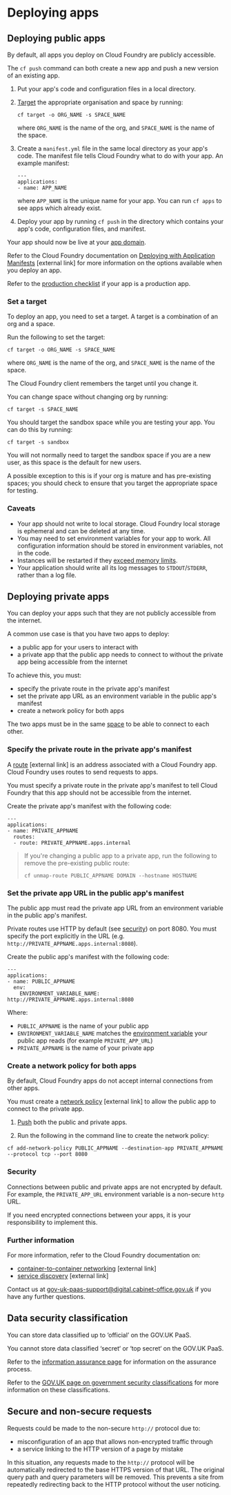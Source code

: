 # Deploying apps

## Deploying public apps

By default, all apps you deploy on Cloud Foundry are publicly accessible.

The `cf push` command can both create a new app and push a new version of an existing app.

1. Put your app's code and configuration files in a local directory.

1. [Target](deploying_apps.html#set-a-target) the appropriate organisation and space by running:

    ```
    cf target -o ORG_NAME -s SPACE_NAME
    ```
    
    where `ORG_NAME` is the name of the org, and `SPACE_NAME` is the name of the space.

1. Create a `manifest.yml` file in the same local directory as your app's code. The manifest file tells Cloud Foundry what to do with your app. An example manifest:

    ```
    ---
    applications:
    - name: APP_NAME
    ```

    where `APP_NAME` is the unique name for your app. You can run `cf apps` to see apps which already exist.

1. Deploy your app by running `cf push` in the directory which contains your app's code, configuration files, and manifest.

Your app should now be live at your [app domain](/orgs_spaces_users.html#regions).

Refer to the Cloud Foundry documentation on [Deploying with Application Manifests](http://docs.cloudfoundry.org/devguide/deploy-apps/manifest.html) [external link] for more information on the options available when you deploy an app.

Refer to the [production checklist](deploying_apps.html#production-checklist) if your app is a production app.

### Set a target

To deploy an app, you need to set a target. A target is a combination of an org and a space.

Run the following to set the target:

```
cf target -o ORG_NAME -s SPACE_NAME
```

where `ORG_NAME` is the name of the org, and `SPACE_NAME` is the name of the space.

The Cloud Foundry client remembers the target until you change it.

You can change space without changing org by running:

```
cf target -s SPACE_NAME
```

You should target the sandbox space while you are testing your app. You can do this by running:

```
cf target -s sandbox
```

You will not normally need to target the sandbox space if you are a new user, as this space is the default for new users.

A possible exception to this is if your org is mature and has pre-existing spaces; you should check to ensure that you target the appropriate space for testing.

### Caveats
* Your app should not write to local storage. Cloud Foundry local storage is ephemeral and can be deleted at any time.
* You may need to set environment variables for your app to work. All configuration information should be stored in environment variables, not in the code.
* Instances will be restarted if they [exceed memory limits](managing_apps.html#quotas).
* Your application should write all its log messages to `STDOUT`/`STDERR`, rather than a log file.

## Deploying private apps

You can deploy your apps such that they are not publicly accessible from the internet.

A common use case is that you have two apps to deploy:

- a public app for your users to interact with
- a private app that the public app needs to connect to without the private app being accessible from the internet

To achieve this, you must:

- specify the private route in the private app's manifest
- set the private app URL as an environment variable in the public app's manifest
- create a network policy for both apps

The two apps must be in the same [space](/orgs_spaces_users.html#spaces) to be able to connect to each other.

### Specify the private route in the private app's manifest

A [route](https://docs.cloudfoundry.org/devguide/deploy-apps/routes-domains.html#routes) [external link] is an address associated with a Cloud Foundry app. Cloud Foundry uses routes to send requests to apps.

You must specify a private route in the private app's manifest to tell Cloud Foundry that this app should not be accessible from the internet.

Create the private app's manifest with the following code:

```
---
applications:
- name: PRIVATE_APPNAME
  routes:
  - route: PRIVATE_APPNAME.apps.internal
```

> If you're changing a public app to a private app, run the following to remove the pre-existing public route:
>
> ```
> cf unmap-route PUBLIC_APPNAME DOMAIN --hostname HOSTNAME
> ```

### Set the private app URL in the public app's manifest

The public app must read the private app URL from an environment variable in the public app's manifest.

Private routes use HTTP by default (see [security](#security)) on port 8080. You must specify the port explicitly in the URL (e.g. `http://PRIVATE_APPNAME.apps.internal:8080`).

Create the public app's manifest with the following code:

```
---
applications:
- name: PUBLIC_APPNAME
  env:
    ENVIRONMENT_VARIABLE_NAME: http://PRIVATE_APPNAME.apps.internal:8080
```

Where:

* `PUBLIC_APPNAME` is the name of your public app
* `ENVIRONMENT_VARIABLE_NAME` matches the [environment variable](#environment-variables) your public app reads (for example `PRIVATE_APP_URL`)
* `PRIVATE_APPNAME` is the name of your private app

### Create a network policy for both apps

By default, Cloud Foundry apps do not accept internal connections from other apps.

You must create a [network policy](https://docs.cloudfoundry.org/devguide/deploy-apps/cf-networking.html#create-policies) [external link] to allow the public app to connect to the private app. 

1. [Push](/deploying_apps.html#deploying-public-apps) both the public and private apps.

1. Run the following in the command line to create the network policy:

```
cf add-network-policy PUBLIC_APPNAME --destination-app PRIVATE_APPNAME --protocol tcp --port 8080
```

### Security

Connections between public and private apps are not encrypted by default. For example, the `PRIVATE_APP_URL` environment variable is a non-secure `http` URL.

If you need encrypted connections between your apps, it is your responsibility to implement this.

### Further information

For more information, refer to the Cloud Foundry documentation on:

- [container-to-container networking](https://docs.cloudfoundry.org/concepts/understand-cf-networking.html) [external link]
- [service discovery](https://github.com/cloudfoundry/cf-networking-examples/blob/master/docs/c2c-with-service-discovery.md) [external link]

Contact us at [gov-uk-paas-support@digital.cabinet-office.gov.uk](mailto:gov-uk-paas-support@digital.cabinet-office.gov.uk) if you have any further questions.

## Data security classification

You can store data classified up to ‘official’ on the GOV.UK PaaS.

You cannot store data classified ‘secret‘ or ‘top secret‘ on the GOV.UK PaaS.

Refer to the [information assurance page](https://www.cloud.service.gov.uk/ia) for information on the assurance process.

Refer to the [GOV.UK page on government security classifications](https://www.gov.uk/government/publications/government-security-classifications) for more information on these classifications.

## Secure and non-secure requests

Requests could be made to the non-secure `http://` protocol due to:

 * misconfiguration of an app that allows non-encrypted traffic through
 * a service linking to the HTTP version of a page by mistake

In this situation, any requests made to the `http://` protocol will be automatically redirected to the base HTTPS version of that URL. The original query path and query parameters will be removed. This prevents a site from repeatedly redirecting back to the HTTP protocol without the user noticing.
